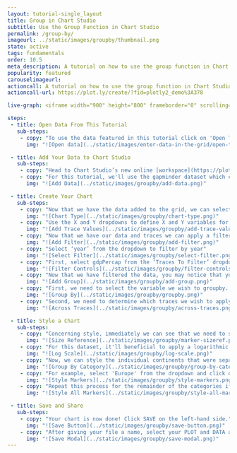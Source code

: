 ```yaml
---
layout: tutorial-single_layout
title: Group in Chart Studio
subtitle: Use the Group Function in Chart Studio
permalink: /group-by/
imageurl: ../static/images/groupby/thumbnail.png
state: active
tags: fundamentals
order: 10.5
meta_description: A tutorial on how to use the group function in Chart Studio.
popularity: featured
carouselimageurl:
actioncall: A tutorial on how to use the group function in Chart Studio.
actioncall-url: https://plot.ly/create/?fid=plotly2_demo%3A378

live-graph: <iframe width="900" height="800" frameborder="0" scrolling="no" src="//plot.ly/~plotly2_demo/379.embed"></iframe>

steps:
 - title: Open Data From This Tutorial
   sub-steps:
    - copy: "To use the data featured in this tutorial click on 'Open This Data in Chart Studio' on the left-hand side. It'll open in your workspace."
      img: "![Open data](../static/images/enter-data-in-the-grid/open-this-data.png)"

 - title: Add Your Data to Chart Studio
   sub-steps:
    - copy: "Head to Chart Studio’s new online [workspace](https://plot.ly/create) and add your data. You have the option of typing directly in the grid, uploading your file, or entering a URL of an online dataset. Chart Studio accepts .xls, .xlsx, or .csv files. For more information on how to enter your data, see [this](http://help.plot.ly/add-data-to-the-plotly-grid/) tutorial."
    - copy: "For this tutorial, we'll use the gapminder dataset which can be found [here](https://raw.githubusercontent.com/plotly/datasets/master/gapminderDataFiveYear.csv). Simply, copy the URL from Github. Now, returning to the workspace select 'IMPORT' and then 'By URL'. Here, you just paste the URL from Github."
      img: "![Add Data](../static/images/groupby/add-data.png)"

 - title: Create Your Chart
   sub-steps:
    - copy: "Now that we have the data added to the grid, we can select our chart type. Select GRAPH on the left-hand side, then 'Create'. Click 'Chart Type', then choose 'Scatter' in the 'BASIC' column."
      img: "![Chart Type](../static/images/groupby/chart-type.png)"
    - copy: "Use the X and Y dropdowns to define X and Y variables for the chart. For this example, select the ‘gdpPerCap’ to display GDP per capita data on the x axis and select ‘lifeExp’ to display life expectancy data on the Y axis. Next, you can size points relative to data and display additional information on hover. Here, select ‘population’ to size points based on the population of each country. In addition, select ‘country’ in the ‘Hover Text’ dropdown to display the name of the country for each point on hover."
      img: "![Add Trace Values](../static/images/groupby/add-trace-values.png)"
    - copy: "Now that we have our data and traces we can apply a filter. More specifically, for the gapminder dataset, due to its size, we will filter data from 2007 only. In order to achieve this we add a filter by selecting ‘Filter’ under ‘Create’ and click the ‘+ Filter’ button"
      img: "![Add Filter](../static/images/groupby/add-filter.png)"
    - copy: "Select ‘year’ from the dropdown to filter by year"
      img: "![Select Filter](../static/images/groupby/select-filter.png)"
    - copy: "First, select gdpPercap from the ‘Traces To Filter’ dropdown. Next, make sure that the ‘Operator’ dropdown is set to Matching values and the ‘Include’ option is also selected (these are the default selections), use the dropdown under Include to select ‘2007’."
      img: "![Filter Controls](../static/images/groupby/filter-controls.png)"
    - copy: "Now that we have filtered the data, you may notice that you have multiple traces - as we do in this dataset - that you wish to define. Here, we can utilize the group function. To do so, select 'group' under the 'Graph' tab and then click the '+ group' button situated at the top."
      img: "![Add Group](../static/images/groupby/add-group.png)"
    - copy: "First, we need to select the variable we wish to groupby. In this tutorial, we will select continents by using the dropwdown in the grouping panel."
      img: "![Group By](../static/images/groupby/groupby.png)"
    - copy: "Second, we need to determine which traces we wish to apply the grouping across. Here, our Y value, gdpPercap, is selected by default. Notice that the groups are automatically colored according to Plotly's default color array - we will discuss how to alter these in the next section."
      img: "![Across Traces](../static/images/groupby/across-traces.png)"

 - title: Style a Chart
   sub-steps:
    - copy: "Concerning style, immediately we can see that we need to set better sizing for our markers. Here, navigate to 'Traces' under the 'Style' tab and set 'Maximum Marker Size' to 10."
      img: "![Size Reference](../static/images/groupby/marker-sizeref.png)"
    - copy: "For this dataset, it'll beneficial to apply a logarithmic scale to the y-axis. In the ‘Axes’ style tab, open the ‘Range’ container and select ‘Y’ to apply changes to the y axis."
      img: "![Log Scale](../static/images/groupby/log-scale.png)"
    - copy: "Now, we can style the individual continents that were separated when we used the group function. Navigate to 'Traces' under the 'Style' tab where you should see a dropwdown titled 'Group By Category'. Use this to style each category."
      img: "![Group By Category](../static/images/groupby/group-by-category.png)"
    - copy: "For example, select 'Europe' from the dropdown and click on the color dot to activate the colopanel popup. Now, pick a color of your choosing. For the pupose of this tutorial we've left the default setting of orange."
      img: "![Style Markers](../static/images/groupby/style-markers.png)"
    - copy: "Repeat this process for the remainder of the categories if you wish to change the colors - or apply any other trace stylings."
      img: "![Style All Markers](../static/images/groupby/style-all-markers.png)"

 - title: Save and Share
   sub-steps:
    - copy: "Your chart is now done! Click SAVE on the left-hand side."
      img: "![Save Button](../static/images/groupby/save-button.png)"
    - copy: "After giving your file a name, select your PLOT and DATA as 'Public' or 'Private'. For more information on how sharing works, including the difference between private, public and secret sharing, visit [this](http://help.plot.ly/save-share-and-export-in-plotly/) page."
      img: "![Save Modal](../static/images/groupby/save-modal.png)"
---
```

